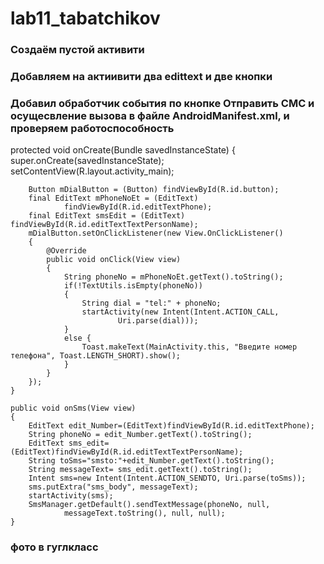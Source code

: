 # lab11_tabatchikov

### Создаём пустой активити

### Добавляем на актиивити два edittext и две кнопки 

### Добавил обработчик события по кнопке Отправить СМС и осущесвление вызова в файле AndroidManifest.xml, и проверяем работоспособность 

protected void onCreate(Bundle savedInstanceState) {
        super.onCreate(savedInstanceState);
        setContentView(R.layout.activity_main);

        Button mDialButton = (Button) findViewById(R.id.button);
        final EditText mPhoneNoEt = (EditText)
                findViewById(R.id.editTextPhone);
        final EditText smsEdit = (EditText) findViewById(R.id.editTextTextPersonName);
        mDialButton.setOnClickListener(new View.OnClickListener()
        {
            @Override
            public void onClick(View view)
            {
                String phoneNo = mPhoneNoEt.getText().toString();
                if(!TextUtils.isEmpty(phoneNo))
                {
                    String dial = "tel:" + phoneNo;
                    startActivity(new Intent(Intent.ACTION_CALL,
                            Uri.parse(dial)));
                }
                else {
                    Toast.makeText(MainActivity.this, "Введите номер телефона", Toast.LENGTH_SHORT).show();
                }
            }
        });
    }

    public void onSms(View view)
    {
        EditText edit_Number=(EditText)findViewById(R.id.editTextPhone);
        String phoneNo = edit_Number.getText().toString();
        EditText sms_edit=(EditText)findViewById(R.id.editTextTextPersonName);
        String toSms="smsto:"+edit_Number.getText().toString();
        String messageText= sms_edit.getText().toString();
        Intent sms=new Intent(Intent.ACTION_SENDTO, Uri.parse(toSms));
        sms.putExtra("sms_body", messageText);
        startActivity(sms);
        SmsManager.getDefault().sendTextMessage(phoneNo, null,
                messageText.toString(), null, null);
    }


### фото в гуглкласс
